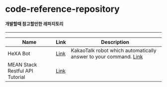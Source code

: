 # code-reference-repository
#### 개발할때 참고할만한 레파지토리

***


| Name | Link | Description |
|-|-|-|
|HeXA Bot|[Link](https://github.com/carpedm20/HeXA-Bot)|KakaoTalk robot which automatically answer to your command. [Link](http://carpedm20.blogspot.com/2013/08/blog-post.html)|
|MEAN Stack Restful API Tutorial|[Link](https://github.com/michaelcheng924/meanstacktutorial)||
